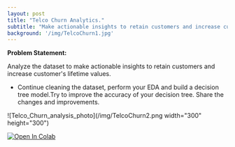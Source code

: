 ```yaml
---
layout: post
title: "Telco Churn Analytics."
subtitle: "Make actionable insights to retain customers and increase customer's lifetime values."
background: '/img/TelcoChurn1.jpg'
---
```




**Problem Statement:**

Analyze the dataset to make actionable insights to retain customers and increase customer's lifetime values.

- Continue cleaning the dataset, perform your EDA and build a decision tree model.Try to improve the accuracy of your decision tree. Share the changes and improvements.


![Telco_Churn_analysis_photo](/img/TelcoChurn2.png width="300" height="300")

[![Open In Colab](https://colab.research.google.com/assets/colab-badge.svg)](https://colab.research.google.com/drive/14daGKbJn8oBZ-Afnerxgzswgai5EN6bt?usp=sharing)

